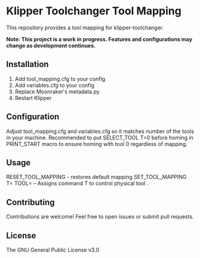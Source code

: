# Klipper Toolchanger Tool Mapping

This repository provides a tool mapping for klipper-toolchanger.

**Note: This project is a work in progress. Features and configurations may change as development continues.**

## Installation

1. Add tool_mapping.cfg to your config
2. Add variables.cfg to your config
3. Replace Moonraker's metadata.py
4. Restart Klipper

## Configuration

Adjust tool_mapping.cfg and variables.cfg so it matches number of the tools in your machine.
Recommended to put SELECT_TOOL T=0 before homing in PRINT_START macro to ensure homing with tool 0 regardless of mapping.

## Usage

RESET_TOOL_MAPPING - restores default mapping
SET_TOOL_MAPPING T=<x> TOOL=<y> – Assigns command T<x> to control physical tool <y>.

## Contributing

Contributions are welcome! Feel free to open issues or submit pull requests.

## License

The GNU General Public License v3.0
